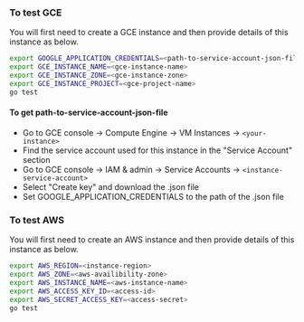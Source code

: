 ### To test GCE

You will first need to create a GCE instance and then provide details of this instance as below.

```bash
export GOOGLE_APPLICATION_CREDENTIALS=<path-to-service-account-json-file>
export GCE_INSTANCE_NAME=<gce-instance-name>
export GCE_INSTANCE_ZONE=<gce-instance-zone>
export GCE_INSTANCE_PROJECT=<gce-project-name>
go test
```

#### To get path-to-service-account-json-file
* Go to GCE console -> Compute Engine -> VM Instances -> `<your-instance>`
* Find the service account used for this instance in the "Service Account" section
* Go to GCE console -> IAM & admin -> Service Accounts -> `<instance-service-account>`
* Select "Create key" and download the .json file
* Set GOOGLE_APPLICATION_CREDENTIALS to the path of the .json file

### To test AWS

You will first need to create an AWS instance and then provide details of this instance as below.

```bash
export AWS_REGION=<instance-region>
export AWS_ZONE=<aws-availibility-zone>
export AWS_INSTANCE_NAME=<aws-instance-name>
export AWS_ACCESS_KEY_ID=<access-id>
export AWS_SECRET_ACCESS_KEY=<access-secret>
go test
```
